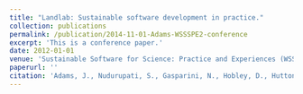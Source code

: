 ```yaml
---
title: "Landlab: Sustainable software development in practice."
collection: publications
permalink: /publication/2014-11-01-Adams-WSSSPE2-conference
excerpt: 'This is a conference paper.'
date: 2012-01-01
venue: 'Sustainable Software for Science: Practice and Experiences (WSSSPE2)'
paperurl: ''
citation: 'Adams, J., Nudurupati, S., Gasparini, N., Hobley, D., Hutton, E., Tucker, G., & Istanbulluoglu, E. (2014). Landlab: Sustainable software development in practice. In The Second Workshop on Sustainable Software for Science: Practice and Experiences (WSSSPE2), Nov, New Orleans, LA, USA (Vol. 16).'
---
```


